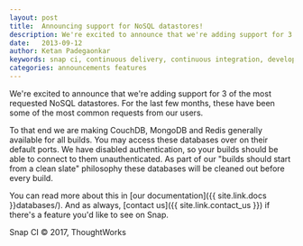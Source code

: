 ```yaml
---
layout: post
title:  Announcing support for NoSQL datastores!
description: We're excited to announce that we're adding support for 3 of the most requested NoSQL datastores; CouchDB, MongoDB and Redis generally available for all builds.
date:   2013-09-12
author: Ketan Padegaonkar
keywords: snap ci, continuous delivery, continuous integration, developer tools, github, NoSQL, CouchDB, MongoDB, Redis, datastores
categories: announcements features
---
```


We're excited to announce that we're adding support for 3 of the most requested NoSQL datastores. For the last few months, these have been some of the most common requests from our users.

To that end we are making CouchDB, MongoDB and Redis generally available for all builds. You may access these databases over on their default ports. We have disabled authentication, so your builds should be able to connect to them unauthenticated. As part of our "builds should start from a clean slate" philosophy these databases will be cleaned out before every build.

You can read more about this in [our documentation]({{ site.link.docs }}databases/). And as always, [contact us]({{ site.link.contact_us }}) if there's a feature you'd like to see on Snap.

 
Snap CI © 2017, ThoughtWorks

